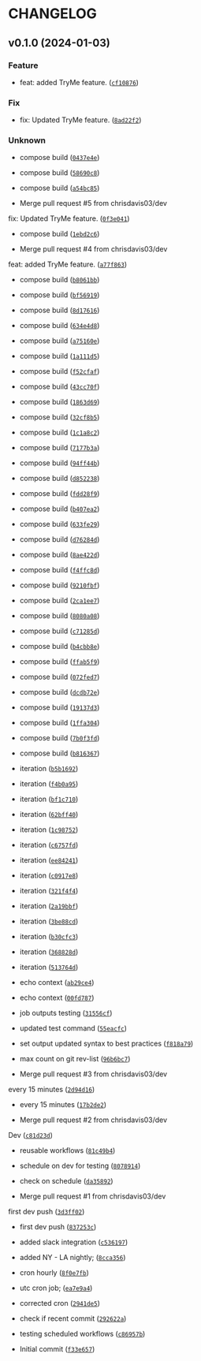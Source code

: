 # CHANGELOG



## v0.1.0 (2024-01-03)

### Feature

* feat: added TryMe feature. ([`cf10876`](https://github.com/chrisdavis03/gh-workflow-sandbox/commit/cf10876ad303e1845128a273f8621568a1239e3d))

### Fix

* fix: Updated  TryMe feature. ([`8ad22f2`](https://github.com/chrisdavis03/gh-workflow-sandbox/commit/8ad22f283e99fff5119a19a15f0fb09cb8114566))

### Unknown

* compose build ([`0437e4e`](https://github.com/chrisdavis03/gh-workflow-sandbox/commit/0437e4ea8638610c421c98c3e015ef9bfd66fcef))

* compose build ([`58690c8`](https://github.com/chrisdavis03/gh-workflow-sandbox/commit/58690c8a8aa886b9cdf181642c86fa871df6f477))

* compose build ([`a54bc85`](https://github.com/chrisdavis03/gh-workflow-sandbox/commit/a54bc8550329ed4c1124fc8fdbc54712e35c62c6))

* Merge pull request #5 from chrisdavis03/dev

fix: Updated  TryMe feature. ([`0f3e041`](https://github.com/chrisdavis03/gh-workflow-sandbox/commit/0f3e0414eea148fa18082fd84eac751bb02bedef))

* compose build ([`1ebd2c6`](https://github.com/chrisdavis03/gh-workflow-sandbox/commit/1ebd2c6af3aee8e62b064043624e3fe8d9f2d58c))

* Merge pull request #4 from chrisdavis03/dev

feat: added TryMe feature. ([`a77f863`](https://github.com/chrisdavis03/gh-workflow-sandbox/commit/a77f863982339697a5514e6b14eda50db90eb07b))

* compose build ([`b8061bb`](https://github.com/chrisdavis03/gh-workflow-sandbox/commit/b8061bb9201320be59900808796e3b71d350b60f))

* compose build ([`bf56919`](https://github.com/chrisdavis03/gh-workflow-sandbox/commit/bf56919871db9292d909e09c2f03bb71535fdba7))

* compose build ([`8d17616`](https://github.com/chrisdavis03/gh-workflow-sandbox/commit/8d17616840e09a378b4580bd03f0b0d00b97e03b))

* compose build ([`634e4d8`](https://github.com/chrisdavis03/gh-workflow-sandbox/commit/634e4d8db4a375a04a240d75c89558893cc50bf9))

* compose build ([`a75160e`](https://github.com/chrisdavis03/gh-workflow-sandbox/commit/a75160e3a70c2efaba21f6f5376a3a9be443d365))

* compose build ([`1a111d5`](https://github.com/chrisdavis03/gh-workflow-sandbox/commit/1a111d5c7d1b4a8eed5d5ec343db59baab1223c0))

* compose build ([`f52cfaf`](https://github.com/chrisdavis03/gh-workflow-sandbox/commit/f52cfaf61ab3ed9f9f6c1c66d487e75541e27a80))

* compose build ([`43cc70f`](https://github.com/chrisdavis03/gh-workflow-sandbox/commit/43cc70f6458c9bb61ff1f23339d3ad07d3e15aab))

* compose build ([`1863d69`](https://github.com/chrisdavis03/gh-workflow-sandbox/commit/1863d69e88ec8ff5e4ef9ce3d160f15035f40778))

* compose build ([`32cf8b5`](https://github.com/chrisdavis03/gh-workflow-sandbox/commit/32cf8b51a5358b956be5ce15dbb77800ff9ef454))

* compose build ([`1c1a8c2`](https://github.com/chrisdavis03/gh-workflow-sandbox/commit/1c1a8c2d3dc7ef50856027b81fb52b7f9f87eae5))

* compose build ([`7177b3a`](https://github.com/chrisdavis03/gh-workflow-sandbox/commit/7177b3afda28a3d61d4c7f8cbdab1aa882f838a1))

* compose build ([`94ff44b`](https://github.com/chrisdavis03/gh-workflow-sandbox/commit/94ff44b42151891904572a3cf0ee9ae6acafad19))

* compose build ([`d852238`](https://github.com/chrisdavis03/gh-workflow-sandbox/commit/d852238e808b06a697373c0abfa53b163b58c726))

* compose build ([`fdd28f9`](https://github.com/chrisdavis03/gh-workflow-sandbox/commit/fdd28f9ce1d5747b3912d9004ebd3d59de4c64af))

* compose build ([`b407ea2`](https://github.com/chrisdavis03/gh-workflow-sandbox/commit/b407ea2c1b531862efcc73f76b79e29f656d1f1d))

* compose build ([`633fe29`](https://github.com/chrisdavis03/gh-workflow-sandbox/commit/633fe293567b95f676b690c3a6ef33f642061577))

* compose build ([`d76284d`](https://github.com/chrisdavis03/gh-workflow-sandbox/commit/d76284db47a09da2aec3602287d15c393a37f9f6))

* compose build ([`8ae422d`](https://github.com/chrisdavis03/gh-workflow-sandbox/commit/8ae422d2660b7b11f9b58d664b3c47a359e03472))

* compose build ([`f4ffc8d`](https://github.com/chrisdavis03/gh-workflow-sandbox/commit/f4ffc8d7b8481588df57cf00db6b5e3fce640fe6))

* compose build ([`9210fbf`](https://github.com/chrisdavis03/gh-workflow-sandbox/commit/9210fbfcf30620b15b30106b0e1c9e3ba6ca8a3f))

* compose build ([`2ca1ee7`](https://github.com/chrisdavis03/gh-workflow-sandbox/commit/2ca1ee7c48a2775a986b8c47ac9372562cb278d0))

* compose build ([`8080a08`](https://github.com/chrisdavis03/gh-workflow-sandbox/commit/8080a087b5f5f27a747cafb298c443f178514b40))

* compose build ([`c71285d`](https://github.com/chrisdavis03/gh-workflow-sandbox/commit/c71285dc57ad63f1f22b4431d0bdec1e79dabcde))

* compose build ([`b4cbb8e`](https://github.com/chrisdavis03/gh-workflow-sandbox/commit/b4cbb8eccf65f526575d8f098586b5d0ff9e1061))

* compose build ([`ffab5f9`](https://github.com/chrisdavis03/gh-workflow-sandbox/commit/ffab5f9740db0775853b06266a36a78e38a3619b))

* compose build ([`072fed7`](https://github.com/chrisdavis03/gh-workflow-sandbox/commit/072fed7645dd9f44f4b9bbfd3b9407a05ea51220))

* compose build ([`dcdb72e`](https://github.com/chrisdavis03/gh-workflow-sandbox/commit/dcdb72ea00427e73acf8edad0ee9dbf55fa3ed69))

* compose build ([`19137d3`](https://github.com/chrisdavis03/gh-workflow-sandbox/commit/19137d3e93ed31157e614d7e7f26b97e3d687052))

* compose build ([`1ffa304`](https://github.com/chrisdavis03/gh-workflow-sandbox/commit/1ffa304679715ec78234ff1d4c6e543f120dc0fc))

* compose build ([`7b0f3fd`](https://github.com/chrisdavis03/gh-workflow-sandbox/commit/7b0f3fdd8f8a0dc17bdf163abcd680a5494cf00b))

* compose build ([`b816367`](https://github.com/chrisdavis03/gh-workflow-sandbox/commit/b81636744a431fd33f795bca3683d68dd7dbc730))

* iteration ([`b5b1692`](https://github.com/chrisdavis03/gh-workflow-sandbox/commit/b5b16921b8f9c9f1db3a789bcb72af4a5c1a8fbe))

* iteration ([`f4b0a95`](https://github.com/chrisdavis03/gh-workflow-sandbox/commit/f4b0a950179ae47255d301b02380e2c99c87d3ae))

* iteration ([`bf1c710`](https://github.com/chrisdavis03/gh-workflow-sandbox/commit/bf1c710b7130d010810846188f1d1f2b34222944))

* iteration ([`62bff40`](https://github.com/chrisdavis03/gh-workflow-sandbox/commit/62bff40a7b9ca0486afe9c0472ec51ddfbed4e05))

* iteration ([`1c98752`](https://github.com/chrisdavis03/gh-workflow-sandbox/commit/1c98752e45c6e894ea0169db4f2b1e583fe6b4e3))

* iteration ([`c6757fd`](https://github.com/chrisdavis03/gh-workflow-sandbox/commit/c6757fddd49ba065735a0efeddd3f9e2822ce584))

* iteration ([`ee84241`](https://github.com/chrisdavis03/gh-workflow-sandbox/commit/ee84241d9b8b5a261e394918a00f36f06ef6abbf))

* iteration ([`c0917e8`](https://github.com/chrisdavis03/gh-workflow-sandbox/commit/c0917e8fbfc7c8fba0a6ef2e61aa70e804a91eb1))

* iteration ([`321f4f4`](https://github.com/chrisdavis03/gh-workflow-sandbox/commit/321f4f491d2a58034bc5dacedeed38d59c1316af))

* iteration ([`2a19bbf`](https://github.com/chrisdavis03/gh-workflow-sandbox/commit/2a19bbfcdae5d244907ba0b9a8cc68394e959dfd))

* iteration ([`3be88cd`](https://github.com/chrisdavis03/gh-workflow-sandbox/commit/3be88cdf5edf1ae01ec38aa7e445ec1714af726a))

* iteration ([`b30cfc3`](https://github.com/chrisdavis03/gh-workflow-sandbox/commit/b30cfc30d3ad6f7ebdc91adb3beece28078421dd))

* iteration ([`368828d`](https://github.com/chrisdavis03/gh-workflow-sandbox/commit/368828de0caf08004ee5360107b630eedf388df4))

* iteration ([`513764d`](https://github.com/chrisdavis03/gh-workflow-sandbox/commit/513764dc3bd869aebdb1b8caf6c0475dbcab7745))

* echo context ([`ab29ce4`](https://github.com/chrisdavis03/gh-workflow-sandbox/commit/ab29ce4afbb6b8f6525fa72ad05f963e1528ead6))

* echo context ([`00fd787`](https://github.com/chrisdavis03/gh-workflow-sandbox/commit/00fd787fad5f4ae9d20b1b4daa3a94b6fb6e490e))

* job outputs testing ([`31556cf`](https://github.com/chrisdavis03/gh-workflow-sandbox/commit/31556cf40231c2612852fb4295037e5ecc49ff85))

* updated test command ([`55eacfc`](https://github.com/chrisdavis03/gh-workflow-sandbox/commit/55eacfc1bb613bbf92b4e0cf28c7adc352213771))

* set output updated syntax to best practices ([`f818a79`](https://github.com/chrisdavis03/gh-workflow-sandbox/commit/f818a7918a3c20ef17a89d5dddaf64e2119eb01f))

* max count on git rev-list ([`96b6bc7`](https://github.com/chrisdavis03/gh-workflow-sandbox/commit/96b6bc71fbc268ee7483a466715185d7492bd1b6))

* Merge pull request #3 from chrisdavis03/dev

every 15 minutes ([`2d94d16`](https://github.com/chrisdavis03/gh-workflow-sandbox/commit/2d94d16ef3a4a20322c602611838ec38f7d30676))

* every 15 minutes ([`17b2de2`](https://github.com/chrisdavis03/gh-workflow-sandbox/commit/17b2de2232a8d61b43e6784eedda6fb2b6643964))

* Merge pull request #2 from chrisdavis03/dev

Dev ([`c81d23d`](https://github.com/chrisdavis03/gh-workflow-sandbox/commit/c81d23d7e36838dda1f1d2d871806380f133aaa8))

* reusable workflows ([`81c49b4`](https://github.com/chrisdavis03/gh-workflow-sandbox/commit/81c49b4f67f8957784b4808e172ddb5daa455033))

* schedule on dev for testing ([`8078914`](https://github.com/chrisdavis03/gh-workflow-sandbox/commit/8078914d785adff46ad26a0db7e320e1bcef431a))

* check on schedule ([`da35892`](https://github.com/chrisdavis03/gh-workflow-sandbox/commit/da3589235a351ddc66e29ff4920f2ecda908b190))

* Merge pull request #1 from chrisdavis03/dev

first dev push ([`3d3ff02`](https://github.com/chrisdavis03/gh-workflow-sandbox/commit/3d3ff02d83cfb59fd3b43d77caafb0d4bb915878))

* first dev push ([`837253c`](https://github.com/chrisdavis03/gh-workflow-sandbox/commit/837253cf3caf41c2f98c458bd9872a7f1b3307a1))

* added slack integration ([`c536197`](https://github.com/chrisdavis03/gh-workflow-sandbox/commit/c536197f4548dd3e10cf7ebd58d4ea446fddc8e7))

* added NY - LA nightly; ([`8cca356`](https://github.com/chrisdavis03/gh-workflow-sandbox/commit/8cca356b47a98c4851d071afea6395a8ed0f7b1d))

* cron hourly ([`8f0e7fb`](https://github.com/chrisdavis03/gh-workflow-sandbox/commit/8f0e7fbc07f01c1511a32e8c56993c490f32e2e8))

* utc cron job; ([`ea7e9a4`](https://github.com/chrisdavis03/gh-workflow-sandbox/commit/ea7e9a4ff4702832055d4d8c9d4e5063701911ee))

* corrected cron ([`2941de5`](https://github.com/chrisdavis03/gh-workflow-sandbox/commit/2941de59761205dbee897efe9fac7d956cf2ede5))

* check if recent commit ([`292622a`](https://github.com/chrisdavis03/gh-workflow-sandbox/commit/292622a915a59e163518bd0270c58b94f840895d))

* testing scheduled workflows ([`c86957b`](https://github.com/chrisdavis03/gh-workflow-sandbox/commit/c86957b09b20968b939ec8234c05dc09d73ac5cf))

* Initial commit ([`f33e657`](https://github.com/chrisdavis03/gh-workflow-sandbox/commit/f33e657ed2cdde40d70fec06b098298989a7d466))
